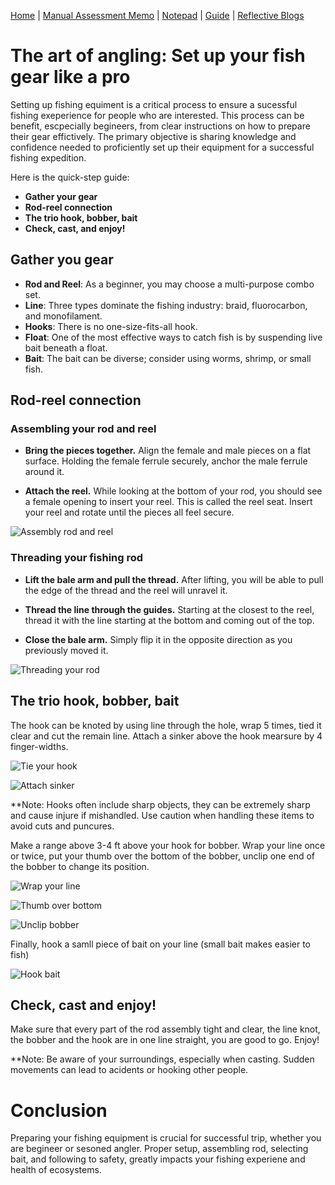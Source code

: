 [Home](index.md) | [Manual Assessment Memo](manual_assessment_memo.md) | [Notepad](notepad.md) | [Guide](soon.md) | [Reflective Blogs](reflective_blogs.md)

# The art of angling: Set up your fish gear like a pro
Setting up fishing equiment is a critical process to ensure a sucessful fishing exeperience for people who are interested. This process can be benefit, escpecially begineers, from clear instructions on how to prepare their gear effictively. The primary objective is sharing knowledge and confidence needed to proficiently set up their equipment for a successful fishing expedition.

Here is the quick-step guide:
- **Gather your gear**
- **Rod-reel connection**
- **The trio hook, bobber, bait**
- **Check, cast, and enjoy!**


## Gather you gear
- **Rod and Reel**: As a beginner, you may choose a multi-purpose combo set.
- **Line**: Three types dominate the fishing industry: braid, fluorocarbon, and monofilament.
- **Hooks**: There is no one-size-fits-all hook.
- **Float**: One of the most effective ways to catch fish is by suspending live bait beneath a float.
- **Bait**: The bait can be diverse; consider using worms, shrimp, or small fish.

## Rod-reel connection
### Assembling your rod and reel
+ **Bring the pieces together.** Align the female and male pieces on a flat surface. Holding 
  the female ferrule securely, anchor the male ferrule around it.
   
+ **Attach the reel.** While looking at the bottom of your rod, you should see a female opening to insert your reel. This is called the reel seat. Insert 
  your reel and rotate until the pieces all feel secure.

![Assembly rod and reel](https://github.com/user-attachments/assets/a587829b-171a-42d0-9ecc-c7ffb49542c0)

### Threading your fishing rod
+ **Lift the bale arm and pull the thread.** After lifting, you will be able to pull the edge of the thread and the reel will unravel it. 

+ **Thread the line through the guides.** Starting at the closest to the reel, thread it with the line starting at the bottom and coming out of the top. 

+ **Close the bale arm.** Simply flip it in the opposite direction as you previously moved it.

![Threading your rod](https://github.com/user-attachments/assets/d870cd17-9e55-4e00-9965-e414c8960346)


## The trio hook, bobber, bait
The hook can be knoted by using line through the hole, wrap 5 times, tied it clear and cut the remain line. Attach a sinker above the hook mearsure by 4 finger-widths.

![Tie your hook](https://github.com/user-attachments/assets/595757fc-3b5d-45fd-9eac-2c19e78f7b45)

![Attach sinker](https://github.com/user-attachments/assets/078821c0-de18-4374-88f0-c97e498d4807)

**Note: Hooks often include sharp objects, they can be extremely sharp and cause injure if mishandled. Use caution when handling these items to avoid cuts and puncures.

Make a range above 3-4 ft above your hook for bobber. Wrap your line once or twice, put your thumb over the bottom of the bobber, unclip one end of the bobber to change its position.

![Wrap your line](https://github.com/user-attachments/assets/9205747f-06b7-4395-9964-ca5564be5a5d)

![Thumb over bottom](https://github.com/user-attachments/assets/12f77dd6-e105-44ed-aadc-e12de84d32d1)

![Unclip bobber](https://github.com/user-attachments/assets/1f926410-db06-4acc-af4a-0f571c25df27)

Finally, hook a samll piece of bait on your line (small bait makes easier to fish)

![Hook bait](https://github.com/user-attachments/assets/6a0dfeba-6da5-4744-8e80-0c244e78bbf8)

## Check, cast and enjoy!
Make sure that every part of the rod assembly tight and clear, the line knot, the bobber and the hook are in one line straight, you are good to go. Enjoy!


**Note: Be aware of your surroundings, especially when casting. Sudden movements can lead to acidents or hooking other people. 

# Conclusion
Preparing your fishing equipment is crucial for successful trip, whether you are begineer or sesoned angler. Proper setup, assembling rod, selecting bait, and following to safety, greatly impacts your fishing experiene and health of ecosystems. 

